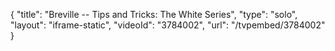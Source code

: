{
    "title": "Breville -- Tips and Tricks: The White Series",
    "type": "solo",
    "layout": "iframe-static",
    "videoId": "3784002",
    "url": "\/tvpembed\/3784002"
}
